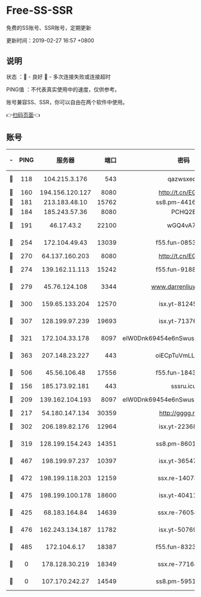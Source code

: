 # Free-SS-SSR

免费的SS账号、SSR账号，定期更新

更新时间：2019-02-27 16:57 +0800

## 说明

状态     ：🙂 - 良好 🙁 - 多次连接失败或连接超时

PING值   ：不代表真实使用中的速度，仅供参考。

账号兼容SS、SSR，你可以自由在两个软件中使用。

👉[扫码页面](https://liesauer.github.io/free-ss-ssr.github.io/)👈

## 账号

|-|PING|服务器|端口|密码|加密方式|区域|
|:----:|:----:|:-----:|-----:|:----:|:----:|:----:|
|🙂|118|104.215.3.176|543|qazwsxedc|aes-256-gcm|JP|
|🙂|160|194.156.120.127|8080|http://t.cn/EGJIyrl|rc4-md5|RU|
|🙂|181|213.183.48.10|15762|ss8.pm-44164718|rc4-md5|RU|
|🙂|184|185.243.57.36|8080|PCHQ2E|rc4-md5|US|
|🙂|191|46.17.43.2|22100|wGQ4vA7D|aes-256-gcm|RU|
|🙂|254|172.104.49.43|13039|f55.fun-08537634|aes-256-cfb|SG|
|🙂|270|64.137.160.203|8080|http://t.cn/EGJIyrl|rc4-md5|CA|
|🙂|274|139.162.11.113|15242|f55.fun-91886429|aes-256-cfb|SG|
|🙂|279|45.76.124.108|3344|www.darrenliuwei.com|aes-256-cfb|AU|
|🙂|300|159.65.133.204|12570|isx.yt-81245321|aes-256-cfb|SG|
|🙂|307|128.199.97.239|19693|isx.yt-71376906|aes-256-cfb|SG|
|🙂|321|172.104.33.178|8097|eIW0Dnk69454e6nSwuspv9DmS201tQ0D|aes-256-cfb|SG|
|🙂|363|207.148.23.227|443|oiECpTuVmLLxk4Ts|aes-256-cfb|US|
|🙂|506|45.56.106.48|17556|f55.fun-18434064|aes-256-cfb|US|
|🙂|156|185.173.92.181|443|sssru.icu|rc4-md5|RU|
|🙂|209|139.162.104.193|8097|eIW0Dnk69454e6nSwuspv9DmS201tQ0D|aes-256-cfb|JP|
|🙂|217|54.180.147.134|30359|http://gggg.rocks|chacha20|KR|
|🙂|302|206.189.82.176|12964|isx.yt-22368985|aes-256-cfb|SG|
|🙂|319|128.199.154.243|14351|ss8.pm-86017708|aes-256-cfb|SG|
|🙂|467|198.199.97.237|10397|isx.yt-36547165|aes-256-cfb|US|
|🙂|472|198.199.118.203|12159|ssx.re-14073508|aes-256-cfb|US|
|🙂|475|198.199.100.178|18600|isx.yt-40411480|aes-256-cfb|US|
|🙁|425|68.183.164.84|14639|ssx.re-76058671|aes-256-cfb|US|
|🙁|476|162.243.134.187|11782|isx.yt-50769400|aes-256-cfb|US|
|🙁|485|172.104.6.17|18387|f55.fun-83237856|aes-256-cfb|US|
|🙁|0|178.128.30.219|18349|ssx.re-77164878|aes-256-cfb|SG|
|🙁|0|107.170.242.27|14549|ss8.pm-59512535|aes-256-cfb|US|
